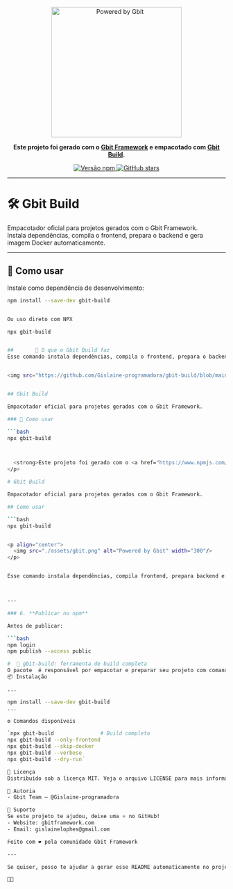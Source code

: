 <p align="center">
  <img src="https://i.imgur.com/assets/gbit-build.png" alt="Powered by Gbit" width="300"/>
</p>

<p align="center">
  <strong>Este projeto foi gerado com o <a href="https://www.npmjs.com/package/create-gbit-app">Gbit Framework</a> e empacotado com <a href="https://www.npmjs.com/package/gbit-build">Gbit Build</a>.</strong>
</p>

<p align="center">
  <a href="https://www.npmjs.com/package/gbit-build">
    <img src="https://img.shields.io/npm/v/gbit-build" alt="Versão npm">
  </a>
  <a href="https://github.com/Gislaine-programadora/gbit-build">
    <img src="https://img.shields.io/github/stars/Gislaine-programadora/gbit-build?style=social" alt="GitHub stars">
  </a>
</p>

---

# 🛠️ Gbit Build

Empacotador oficial para projetos gerados com o Gbit Framework.  
Instala dependências, compila o frontend, prepara o backend e gera imagem Docker automaticamente.

---

## 🚀 Como usar

Instale como dependência de desenvolvimento:

```bash
npm install --save-dev gbit-build


Ou uso direto com NPX

npx gbit-build


##       🧱 O que o Gbit Build faz 
Esse comando instala dependências, compila o frontend, prepara o backend e gera a imagem Docker automaticamente. Ideal para projetos criados com o create-gbit-app.


<img src="https://github.com/Gislaine-programadora/gbit-build/blob/main/assets/logo.png?raw=true" width="192" />


## Gbit Build

Empacotador oficial para projetos gerados com o Gbit Framework.

### 🚀 Como usar

```bash
npx gbit-build



  <strong>Este projeto foi gerado com o <a href="https://www.npmjs.com/package/create-gbit-app">Gbit Framework</a> e empacotado com <a href="https://www.npmjs.com/package/gbit-build">Gbit Build</a>.</strong>
</p>

# Gbit Build

Empacotador oficial para projetos gerados com o Gbit Framework.

## Como usar

```bash
npx gbit-build


<p align="center">
  <img src="./assets/gbit.png" alt="Powered by Gbit" width="300"/>
</p>


Esse comando instala dependências, compila frontend, prepara backend e gera imagem Docker automaticamente.



---

### 6. **Publicar no npm**

Antes de publicar:

```bash
npm login
npm publish --access public

#  🧱 gbit-build: ferramenta de build completa
O pacote  é responsável por empacotar e preparar seu projeto com comandos simples e poderosos:
📦 Instalação

...

npm install --save-dev gbit-build
...

⚙️ Comandos disponíveis

`npx gbit-build               # Build completo
npx gbit-build --only-frontend
npx gbit-build --skip-docker
npx gbit-build --verbose
npx gbit-build --dry-run´

📄 Licença
Distribuído sob a licença MIT. Veja o arquivo LICENSE para mais informações.

👤 Autoria
- Gbit Team — @Gislaine-programadora

🌟 Suporte
Se este projeto te ajudou, deixe uma ⭐ no GitHub!
- Website: gbitframework.com
- Email: gislainelophes@gmail.com

Feito com ❤️ pela comunidade Gbit Framework

---

Se quiser, posso te ajudar a gerar esse README automaticamente no projeto com base nas escolhas do usuário (nome, tecnologias, etc.). Quer seguir com isso?


